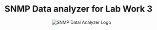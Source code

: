 SNMP Data analyzer for Lab Work 3
==============================

<div align="center">
  <img src="[SNMP Datal Analyzer Logo](https://drive.google.com/file/d/1ftl2blHrrtjk3r1kaECPOjPa8LrpX2FI/view?usp=sharing)" alt="SNMP Datal Analyzer Logo">
</div>
